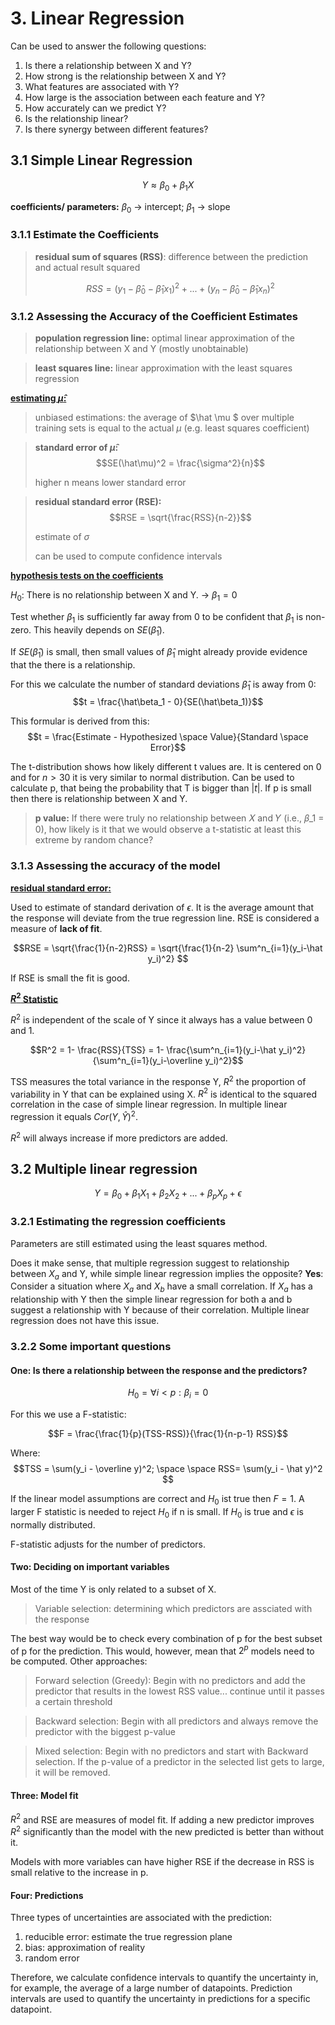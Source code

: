 # 3. Linear Regression

Can be used to answer the following questions: 

1. Is there a relationship between X and Y? 
2. How strong is the relationship between X and Y? 
3. What features are associated with Y? 
4. How large is the association between each feature and Y? 
5. How accurately can we predict Y? 
6. Is the relationship linear? 
7. Is there synergy between different features? 

## 3.1 Simple Linear Regression
$$Y \approx \beta_0 + \beta_1 X$$

**coefficients/ parameters:**
$\beta_0$ -> intercept; $\beta_1$ -> slope

### 3.1.1 Estimate the Coefficients 

> **residual sum of squares (RSS)**: 
> difference between the prediction and actual result squared
> 
> $$RSS = (y_1-\hat \beta_0 -\hat \beta_1x_1)^2 + ...+  (y_n-\hat \beta_0 -\hat \beta_1x_n)^2$$

### 3.1.2 Assessing the Accuracy of the Coefficient Estimates
> **population regression line:** optimal linear approximation of the relationship between X and Y (mostly unobtainable)

> **least squares line:** linear approximation with the least squares regression

<u>**estimating $\hat \mu$:**</u>

> unbiased estimations: the average of $\hat \mu $ over multiple training sets is equal to the actual $\mu$ (e.g. least squares coefficient)

> **standard error of $\hat \mu$:** 
> $$SE(\hat\mu)^2 = \frac{\sigma^2}{n}$$
> 
> higher n means lower standard error

> **residual standard error (RSE):** 
> $$RSE = \sqrt{\frac{RSS}{n-2}}$$
> 
> estimate of $\sigma$ 
> 
> can be used to compute confidence intervals

<u>**hypothesis tests on the coefficients**</u>

$H_0$: There is no relationship between X and Y. -> $\beta_1 = 0$

Test whether $\beta_1$ is sufficiently far away from 0 to be confident that $\beta_1$ is non-zero. This heavily depends on $SE(\hat\beta_1)$. 

If $SE(\hat\beta_1)$ is small, then small values of $\hat\beta_1$ might already provide evidence that the there is a relationship.

For this we calculate the number of standard deviations $\hat\beta_1$ is away from 0:
$$t = \frac{\hat\beta_1 - 0}{SE(\hat\beta_1)}$$

This formular is derived from this: 
$$t = \frac{Estimate - Hypothesized \space Value}{Standard \space Error}$$

The t-distribution shows how likely different t values are. It is centered on 0 and for $n>30$ it is very similar to normal distribution. Can be used to calculate p, that being the probability that T is bigger than $|t|$. If p is small then there is relationship between X and Y. 

> **p value:** If there were truly no relationship between 𝑋 and 𝑌 (i.e., 𝛽_1 = 0), how likely is it that we would observe a t-statistic at least this extreme by random chance?

### 3.1.3 Assessing the accuracy of the model
<u>**residual standard error:**</u>

Used to estimate of standard derivation of $\epsilon$. It is the average amount that the response will deviate from the true regression line. RSE is considered a measure of **lack of fit**. 

$$RSE = \sqrt{\frac{1}{n-2}RSS} = \sqrt{\frac{1}{n-2} \sum^n_{i=1}(y_i-\hat y_i)^2} $$

If RSE is small the fit is good.

<u>**$R^2$ Statistic**</u>

$R^2$ is independent of the scale of Y since it always has a value between 0 and 1. 

$$R^2 = 1- \frac{RSS}{TSS} = 1- \frac{\sum^n_{i=1}(y_i-\hat y_i)^2}{\sum^n_{i=1}(y_i-\overline y_i)^2}$$

TSS measures the total variance in the response Y, $R^2$ the proportion of variability in Y that can be explained using X. $R^2$ is identical to the squared correlation in the case of simple linear regression. In multiple linear regression it equals $Cor(Y, \hat Y)^2$.

$R^2$ will always increase if more predictors are added.

## 3.2 Multiple linear regression

$$Y = \beta_0 + \beta_1 X_1 + \beta_2 X_2 + ... + \beta_p X_p + \epsilon$$

### 3.2.1 Estimating the regression coefficients

Parameters are still estimated using the least squares method. 

Does it make sense, that multiple regression suggest to relationship between $X_a$ and Y, while simple linear regression implies the opposite?
**Yes**: Consider a situation where $X_a$ and $X_b$ have a small correlation. If $X_a$ has a relationship with Y then the simple linear regression for both a and b suggest a relationship with Y because of their correlation. Multiple linear regression does not have this issue.

### 3.2.2 Some important questions
#### One: Is there a relationship between the response and the predictors?

$$H_0 = \forall i < p: \beta_i = 0$$

For this we use a F-statistic: 

$$F = \frac{\frac{1}{p}(TSS-RSS)}{\frac{1}{n-p-1} RSS}$$

Where:
$$TSS = \sum(y_i - \overline y)^2; \space \space RSS= \sum(y_i - \hat y)^2 $$ 

If the linear model assumptions are correct and $H_0$ ist true then $F = 1$. A larger F statistic is needed to reject $H_0$ if n is small. If $H_0$ is true and $\epsilon$ is normally distributed.

F-statistic adjusts for the number of predictors. 

#### Two: Deciding on important variables

Most of the time Y is only related to a subset of X. 

> Variable selection: determining which predictors are assciated with the response

The best way would be to check every combination of p for the best subset of p for the prediction. This would, however, mean that $2^p$ models need to be computed.
Other approaches: 

> Forward selection (Greedy): Begin with no predictors and add the predictor that results in the lowest RSS value... continue until it passes a certain threshold

> Backward selection: Begin with all predictors and always remove the predictor with the biggest p-value

> Mixed selection: Begin with no predictors and start with Backward selection. If the p-value of a predictor in the selected list gets to large, it will be removed.

#### Three: Model fit

$R^2$ and RSE are measures of model fit. If adding a new predictor improves $R^2$ significantly than the model with the new predicted is better than without it.  

Models with more variables can have higher RSE if the decrease in RSS is small relative to the increase in p. 

#### Four: Predictions

Three types of uncertainties are associated with the prediction: 

1. reducible error: estimate the true regression plane
2. bias: approximation of reality
3. random error

Therefore, we calculate confidence intervals to quantify the uncertainty in, for example, the average of a large number of datapoints. 
Prediction intervals are used to quantify the uncertainty in predictions for a specific datapoint. 


